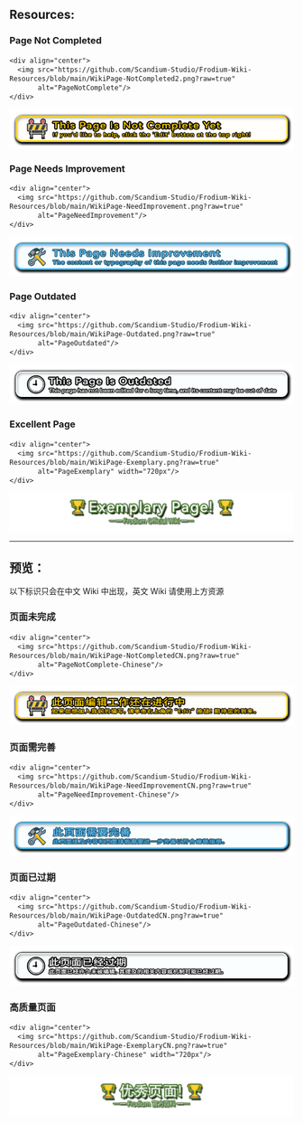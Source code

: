 ## Resources:

### Page Not Completed
```
<div align="center">
  <img src="https://github.com/Scandium-Studio/Frodium-Wiki-Resources/blob/main/WikiPage-NotCompleted2.png?raw=true" 
       alt="PageNotComplete"/>
</div>
```
<div align="center">
  <img src="https://github.com/Scandium-Studio/Frodium-Wiki-Resources/blob/main/WikiPage-NotCompleted2.png?raw=true" 
       alt="PageNotComplete"/>
</div>

### Page Needs Improvement
```
<div align="center">
  <img src="https://github.com/Scandium-Studio/Frodium-Wiki-Resources/blob/main/WikiPage-NeedImprovement.png?raw=true" 
       alt="PageNeedImprovement"/>
</div>
```
<div align="center">
  <img src="https://github.com/Scandium-Studio/Frodium-Wiki-Resources/blob/main/WikiPage-NeedImprovement.png?raw=true" 
       alt="PageNeedImprovement"/>
</div>

### Page Outdated
```
<div align="center">
  <img src="https://github.com/Scandium-Studio/Frodium-Wiki-Resources/blob/main/WikiPage-Outdated.png?raw=true" 
       alt="PageOutdated"/>
</div>
```
<div align="center">
  <img src="https://github.com/Scandium-Studio/Frodium-Wiki-Resources/blob/main/WikiPage-Outdated.png?raw=true" 
       alt="PageOutdated"/>
</div>

### Excellent Page
```
<div align="center">
  <img src="https://github.com/Scandium-Studio/Frodium-Wiki-Resources/blob/main/WikiPage-Exemplary.png?raw=true" 
       alt="PageExemplary" width="720px"/>
</div>
```
<div align="center">
  <img src="https://github.com/Scandium-Studio/Frodium-Wiki-Resources/blob/main/WikiPage-Exemplary.png?raw=true" 
       alt="PageExemplary" width="720px"/>
</div>

---
## 预览：
以下标识只会在中文 Wiki 中出现，英文 Wiki 请使用上方资源
### 页面未完成
```
<div align="center">
  <img src="https://github.com/Scandium-Studio/Frodium-Wiki-Resources/blob/main/WikiPage-NotCompletedCN.png?raw=true" 
       alt="PageNotComplete-Chinese"/>
</div>
```
<div align="center">
  <img src="https://github.com/Scandium-Studio/Frodium-Wiki-Resources/blob/main/WikiPage-NotCompletedCN.png?raw=true" 
       alt="PageNotComplete-Chinese"/>
</div>

### 页面需完善
```
<div align="center">
  <img src="https://github.com/Scandium-Studio/Frodium-Wiki-Resources/blob/main/WikiPage-NeedImprovementCN.png?raw=true" 
       alt="PageNeedImprovement-Chinese"/>
</div>
```
<div align="center">
  <img src="https://github.com/Scandium-Studio/Frodium-Wiki-Resources/blob/main/WikiPage-NeedImprovementCN.png?raw=true" 
       alt="PageNeedImprovement-Chinese"/>
</div>

### 页面已过期
```
<div align="center">
  <img src="https://github.com/Scandium-Studio/Frodium-Wiki-Resources/blob/main/WikiPage-OutdatedCN.png?raw=true" 
       alt="PageOutdated-Chinese"/>
</div>
```
<div align="center">
  <img src="https://github.com/Scandium-Studio/Frodium-Wiki-Resources/blob/main/WikiPage-OutdatedCN.png?raw=true" 
       alt="PageOutdated-Chinese"/>
</div>

### 高质量页面
```
<div align="center">
  <img src="https://github.com/Scandium-Studio/Frodium-Wiki-Resources/blob/main/WikiPage-ExemplaryCN.png?raw=true" 
       alt="PageExemplary-Chinese" width="720px"/>
</div>
```
<div align="center">
  <img src="https://github.com/Scandium-Studio/Frodium-Wiki-Resources/blob/main/WikiPage-ExemplaryCN.png?raw=true" 
       alt="PageExemplary-Chinese" width="720px"/>
</div>
